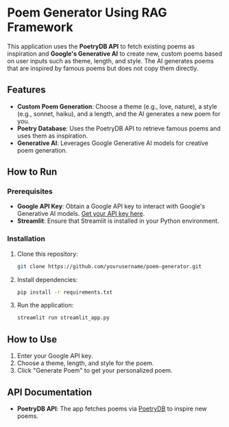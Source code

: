 # Poem Generator Using RAG Framework

This application uses the **PoetryDB API** to fetch existing poems as inspiration and **Google's Generative AI** to create new, custom poems based on user inputs such as theme, length, and style. The AI generates poems that are inspired by famous poems but does not copy them directly.

## Features

- **Custom Poem Generation**: Choose a theme (e.g., love, nature), a style (e.g., sonnet, haiku), and a length, and the AI generates a new poem for you.
- **Poetry Database**: Uses the PoetryDB API to retrieve famous poems and uses them as inspiration.
- **Generative AI**: Leverages Google Generative AI models for creative poem generation.

## How to Run

### Prerequisites
- **Google API Key**: Obtain a Google API key to interact with Google's Generative AI models. [Get your API key here](https://makersuite.google.com/app/apikey).
- **Streamlit**: Ensure that Streamlit is installed in your Python environment.

### Installation

1. Clone this repository:
    ```bash
    git clone https://github.com/yourusername/poem-generator.git
    ```
2. Install dependencies:
    ```bash
    pip install -r requirements.txt
    ```
3. Run the application:
    ```bash
    streamlit run streamlit_app.py
    ```

## How to Use

1. Enter your Google API key.
2. Choose a theme, length, and style for the poem.
3. Click "Generate Poem" to get your personalized poem.

## API Documentation
- **PoetryDB API**: The app fetches poems via [PoetryDB](https://poetrydb.org/) to inspire new poems.
